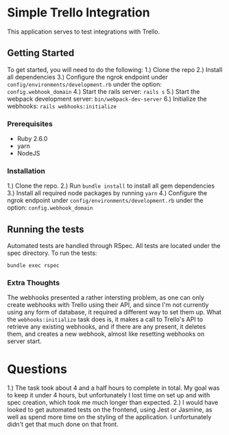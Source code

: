 # Simple Trello Integration

This application serves to test integrations with Trello.

## Getting Started

To get started, you will need to do the following:
1.) Clone the repo
2.) Install all dependencies
3.) Configure the ngrok endpoint under `config/environments/development.rb` under the option: `config.webhook_domain`
4.) Start the rails server: `rails s`
5.) Start the webpack development server: `bin/webpack-dev-server`
6.) Initialize the webhooks: `rails webhooks:initialize`

### Prerequisites
* Ruby 2.6.0
* yarn
* NodeJS

### Installation

1.) Clone the repo.
2.) Run ```bundle install``` to install all gem dependencies
3.) Install all required node packages by running `yarn`
4.) Configure the ngrok endpoint under `config/environments/development.rb` under the option: `config.webhook_domain`

## Running the tests

Automated tests are handled through RSpec.
All tests are located under the spec directory.
To run the tests:
```
bundle exec rspec
```

### Extra Thoughts

The webhooks presented a rather intersting problem, as one can only create webhooks with Trello using their API, and since I'm not currently using any form of database, it required a different way to set them up.
What the `webhooks:initialize` task does is, it makes a call to Trello's API to retrieve any existing webhooks, and if there are any present, it deletes them, and creates a new webhook, almost like resetting webhooks on server start.

# Questions

1.) The task took about 4 and a half hours to complete in total. My goal was to keep it under 4 hours, but unfortunately I lost time on set up and with spec creation, which took me much longer than expected.
2.) I would have looked to get automated tests on the frontend, using Jest or Jasmine, as well as spend more time on the styling of the application. I unfortunately didn't get that much done on that front.

